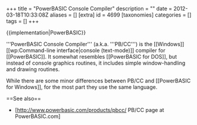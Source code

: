 +++
title = "PowerBASIC Console Compiler"
description = ""
date = 2012-03-18T10:33:08Z
aliases = []
[extra]
id = 4699
[taxonomies]
categories = []
tags = []
+++

{{implementation|PowerBASIC}}

'''PowerBASIC Console Compiler''' (a.k.a. '''PB/CC''') is the [[Windows]] [[wp:Command-line interface|console (text-mode)]] compiler for [[PowerBASIC]]. It somewhat resembles [[PowerBASIC for DOS]], but instead of console graphics routines, it includes simple window-handling and drawing routines.

While there are some minor differences between PB/CC and [[PowerBASIC for Windows]], for the most part they use the same language.

==See also==
* [http://www.powerbasic.com/products/pbcc/ PB/CC page at PowerBASIC.com]
